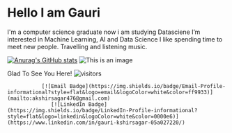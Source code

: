 # Hello I am Gauri
I'm a computer science graduate now i am studying Datasciene
I’m interested in Machine Learning, AI and Data Science
I like spending time to meet new people. 
Travelling and listening music.


[![Anurag's GitHub stats](https://github-readme-stats.vercel.app/api?username=Gauri2121)](https://github.com/Gauri2121/github-readme-stats)
![This is an image](https://myoctocat.com/assets/images/base-octocat.svg)

Glad To See You Here!  ![visitors](https://visitor-badge.glitch.me/badge?page_id=${Gauri2121}.${githubname/githubname.id})



               [![Email Badge](https://img.shields.io/badge/Email-Profile-informational?style=flat&logo=email&logoColor=white&color=ff9933)](mailto:akshirsagar476@gmail.com)
                  [![LinkedIn Badge](https://img.shields.io/badge/LinkedIn-Profile-informational?style=flat&logo=linkedin&logoColor=white&color=0000e6)](https://www.linkedin.com/in/gauri-kshirsagar-05a027220/)
